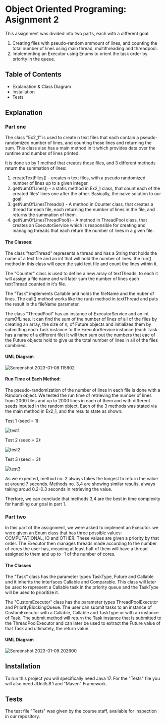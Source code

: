 # Object Oriented Programing: Asignment 2
This assignment was divided into two parts, each with a different goal:
1. Creating files with pseudo-random ammount of lines, and counting the total number of lines using main thread, multithreading and threadpool.
2. Implementing an Executor using Enums to orient the task order by priority in the queue.


## Table of Contents

- Explanation & Class Diagram
- Installation
- Tests


## Explanation

### Part one

The class "Ex2_1" is used to create n text files that each contain a pseudo-randomized number of lines, and counting those lines and returning the sum.
This class also has a main method in it which provides data over the runtime and number of lines printed.

It is done so by 1 method that creates those files, and 3 different methods return the summation of lines:

1) createTextFiles() - creates n text files, with a pseudo randomized number of lines up to a given integer.
2) getNumOfLines() - a static method in Ex2_1 class, that count each of the created files' lines one after the other. Basically, the naive solution to our goal.
3) getNumOfLinesThreads() - A method in Counter class, that creates a thread for each file, each returning the number of lines in the file, and returns the summation of them.
4) getNumOfLinesThreadPool() - A method in ThreadPool class, that creates an ExecutorService which is responsible for creating and managing threads that each return the number of lines in a given file.

#### The Classes:

The class "textThread" represents a thread and has a String that holds the name of a text file and an int that will hold the number of lines. the run() method in this class will open the said text file and count the lines within it.

The "Counter" class is used to define a new array of textTheads, to each it will assign a file name and will later sum the number of lines each textThread counted in it's file. 

The "Task" implements Callable<Integer> and holds the fileName and the nuber of lines. The call() method works like the run() method in textThread and puts the result in the fileName parameter.

The class "ThreadPool" has an instance of ExecutorService and an int numOfLines. it can find the sum of the number of lines of all of the files by creating an array, the size of n, of Future objects and initializes them by submitting each Task instance to the ExecutorService instance (each Task has a name of a different file)
It will then sum out the numbers that eac of the Future objects hold to give us the total number of lines in all of the files combined.
  
#### UML Diagram
  
![Screenshot 2023-01-08 115802](https://user-images.githubusercontent.com/117165853/211407012-47978b71-4d09-44e9-bd8e-7d177a983963.png)

#### Run Time of Each Method:
  
The pseudo-randomization of the number of lines in each file is done with a Random object. 
We tested the run time of retrieving the number of lines from 2000 files and up to 2000 lines in each of them and with different seeds inputed in the random object.
Each of the 3 methods was stated via the main method in Ex2_1, and the results state as shown:

Test 1 (seed = 1):

![test1](https://user-images.githubusercontent.com/117165853/211409860-dfd5e52d-568f-4397-b911-b513f9a0d2e4.png)

  
Test 2 (seed = 2):

![test2](https://user-images.githubusercontent.com/117165853/211409871-0b933b4a-84b2-495d-bf93-36ca8b040320.png)

Test 3 (seed = 3):
  
![test3](https://user-images.githubusercontent.com/117165853/211409891-84bdf055-9c15-4aea-87f2-82ecd71361d0.png)

 
As we expected, method no. 2 always takes the longest to return the value at around 7 seconds.
Methods no. 3,4 are showing similar results, always taking aroud 0.2-0.3 seconds in retrieving the value.

Therfore, we can conclude that methods 3,4 are the best in time complexity for handling our goal in part 1.


### Part two

In this part of the assignment, we were asked to implenent an Executor. we were given an Enum class that has three possible values: COMPUTATIONAL, IO and OTHER.
These values are given a priority by that order. The Executor then manages threads made according to the number of cores the user has, meaning at least half of them will have a thread assigned to them and up to -1 of the number of cores.
  
#### The Classes


The "Task" class has the parameter types TaskType, Future<T> and Callable<T> and it inherits the interfaces Callable and Comparable. This class will later be used to represent a Callable task in the priority queue and the TaskType will be used to prioritize it.
  
The "CustomExecutor" class has the parameter types ThreadPoolExecutor and PriorityBlockingQueue<Runnable>. The user can submit tasks to an instance of CustomExecutor with a Callable<T>, Callable<T> and TaskType or with an instance of Task. The submit method will return the Task instance that is submitted to the ThreadPoolExecutor and can later be used to extract the Future value of that Task and ultimately, the return value.
  
#### UML Diagram  
  
![Screenshot 2023-01-09 202600](https://user-images.githubusercontent.com/117165853/211407121-3338ffd8-fbcc-43c9-817e-2d79e71a4835.png)

  
## Installation

To run this project you will specifically need Java 17. For the "Tests" file you will also need JUnit5.8.1 and "Maven" Framework.
  
## Tests
  
The test file "Tests" was given by the course staff, available for inspection in our repository.

